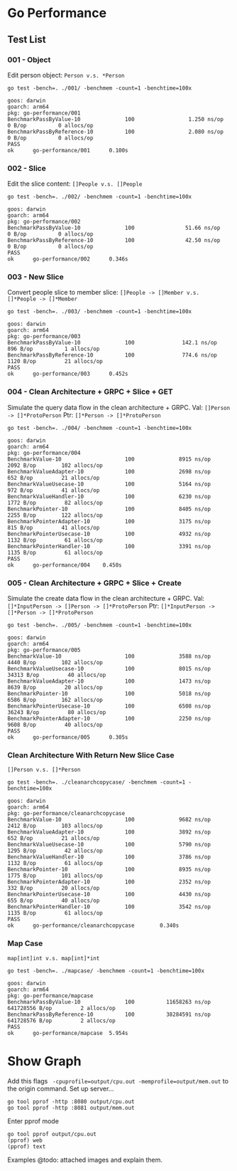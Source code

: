 # Go Performance

## Test List

### 001 - Object
Edit person object: `Person v.s. *Person`

```
go test -bench=. ./001/ -benchmem -count=1 -benchtime=100x
```

```
goos: darwin
goarch: arm64
pkg: go-performance/001
BenchmarkPassByValue-10              100                 1.250 ns/op           0 B/op          0 allocs/op
BenchmarkPassByReference-10          100                 2.080 ns/op           0 B/op          0 allocs/op
PASS
ok      go-performance/001      0.100s
```

### 002 - Slice
Edit the slice content: `[]People v.s. []People`

```
go test -bench=. ./002/ -benchmem -count=1 -benchtime=100x
```

```
goos: darwin
goarch: arm64
pkg: go-performance/002
BenchmarkPassByValue-10              100                51.66 ns/op            0 B/op          0 allocs/op
BenchmarkPassByReference-10          100                42.50 ns/op            0 B/op          0 allocs/op
PASS
ok      go-performance/002      0.346s
```

### 003 - New Slice

Convert people slice to member slice: `[]People -> []Member v.s. []*People -> []*Member`

```
go test -bench=. ./003/ -benchmem -count=1 -benchtime=100x
```

```
goos: darwin
goarch: arm64
pkg: go-performance/003
BenchmarkPassByValue-10              100               142.1 ns/op           896 B/op          1 allocs/op
BenchmarkPassByReference-10          100               774.6 ns/op          1120 B/op         21 allocs/op
PASS
ok      go-performance/003      0.452s
```

### 004 - Clean Architecture + GRPC + Slice + GET

Simulate the query data flow in the clean architecture + GRPC.
Val: `[]Person -> []*ProtoPerson`
Ptr: `[]*Person -> []*ProtoPerson`

```
go test -bench=. ./004/ -benchmem -count=1 -benchtime=100x
```

```
goos: darwin
goarch: arm64
pkg: go-performance/004
BenchmarkValue-10                    100              8915 ns/op            2092 B/op        102 allocs/op
BenchmarkValueAdapter-10             100              2698 ns/op             652 B/op         21 allocs/op
BenchmarkValueUsecase-10             100              5164 ns/op             972 B/op         41 allocs/op
BenchmarkValueHandler-10             100              6230 ns/op            1772 B/op         82 allocs/op
BenchmarkPointer-10                  100              8405 ns/op            2255 B/op        122 allocs/op
BenchmarkPointerAdapter-10           100              3175 ns/op             815 B/op         41 allocs/op
BenchmarkPointerUsecase-10           100              4932 ns/op            1132 B/op         61 allocs/op
BenchmarkPointerHandler-10           100              3391 ns/op            1135 B/op         61 allocs/op
PASS
ok      go-performance/004    0.450s
```

### 005 - Clean Architecture + GRPC + Slice + Create

Simulate the create data flow in the clean architecture + GRPC.
Val: `[]*InputPerson -> []Person -> []*ProtoPerson`
Ptr: `[]*InputPerson -> []*Person -> []*ProtoPerson`

```
go test -bench=. ./005/ -benchmem -count=1 -benchtime=100x
```

```
goos: darwin
goarch: arm64
pkg: go-performance/005
BenchmarkValue-10                    100              3588 ns/op            4440 B/op        102 allocs/op
BenchmarkValueUsecase-10             100              8015 ns/op           34313 B/op         40 allocs/op
BenchmarkValueAdapter-10             100              1473 ns/op            8639 B/op         20 allocs/op
BenchmarkPointer-10                  100              5018 ns/op            6586 B/op        162 allocs/op
BenchmarkPointerUsecase-10           100              6508 ns/op           36243 B/op         80 allocs/op
BenchmarkPointerAdapter-10           100              2250 ns/op            9608 B/op         40 allocs/op
PASS
ok      go-performance/005      0.305s
```

### Clean Architecture With Return New Slice Case

`[]Person v.s. []*Person`

```
go test -bench=. ./cleanarchcopycase/ -benchmem -count=1 -benchtime=100x
```

```
goos: darwin
goarch: arm64
pkg: go-performance/cleanarchcopycase
BenchmarkValue-10                    100              9682 ns/op            2412 B/op        103 allocs/op
BenchmarkValueAdapter-10             100              3892 ns/op             652 B/op         21 allocs/op
BenchmarkValueUsecase-10             100              5790 ns/op            1295 B/op         42 allocs/op
BenchmarkValueHandler-10             100              3786 ns/op            1132 B/op         61 allocs/op
BenchmarkPointer-10                  100              8935 ns/op            1775 B/op        101 allocs/op
BenchmarkPointerAdapter-10           100              2352 ns/op             332 B/op         20 allocs/op
BenchmarkPointerUsecase-10           100              4430 ns/op             655 B/op         40 allocs/op
BenchmarkPointerHandler-10           100              3542 ns/op            1135 B/op         61 allocs/op
PASS
ok      go-performance/cleanarchcopycase        0.340s
```

### Map Case

`map[int]int v.s. map[int]*int`

```
go test -bench=. ./mapcase/ -benchmem -count=1 -benchtime=100x
```

```
goos: darwin
goarch: arm64
pkg: go-performance/mapcase
BenchmarkPassByValue-10              100          11658263 ns/op        641728556 B/op         2 allocs/op
BenchmarkPassByReference-10          100          38284591 ns/op        641728576 B/op         2 allocs/op
PASS
ok      go-performance/mapcase  5.954s
```

# Show Graph

Add this flags ` -cpuprofile=output/cpu.out -memprofile=output/mem.out` to the origin command.
Set up server...
```
go tool pprof -http :8080 output/cpu.out
go tool pprof -http :8081 output/mem.out
```

Enter pprof mode
```
go tool pprof output/cpu.out
(pprof) web
(pprof) text
```

Examples
@todo: attached images and explain them.